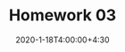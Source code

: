 ---
type: assignment
date: 2020-1-18T4:00:00+4:30
title: Homework 03
pdf: /static_files/assignments/03_hw.pdf
due: 2020-1-23T23:59:00+3:30
---